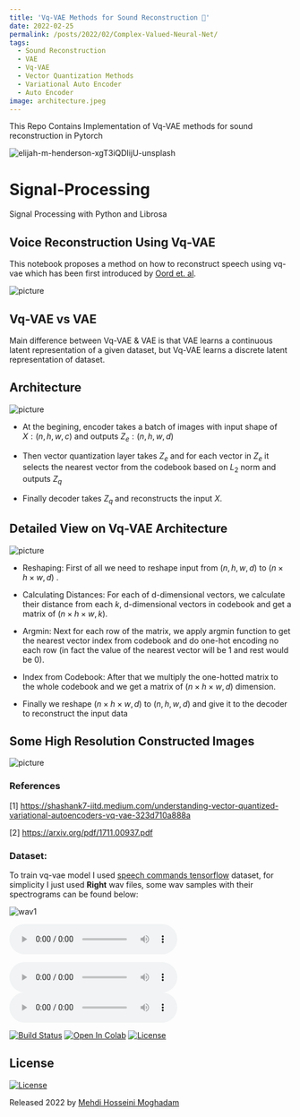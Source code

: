 ```yaml
---
title: 'Vq-VAE Methods for Sound Reconstruction 🎻'
date: 2022-02-25
permalink: /posts/2022/02/Complex-Valued-Neural-Net/
tags:
  - Sound Reconstruction
  - VAE
  - Vq-VAE
  - Vector Quantization Methods
  - Variational Auto Encoder
  - Auto Encoder
image: architecture.jpeg
---
```


This Repo Contains Implementation of Vq-VAE methods for sound reconstruction in Pytorch

![elijah-m-henderson-xgT3iQDIijU-unsplash](https://user-images.githubusercontent.com/53477752/155848248-49f62114-0ff2-4605-927c-6d15c1726264.jpg)



# Signal-Processing
Signal Processing with Python and Librosa


## Voice Reconstruction Using Vq-VAE

This notebook proposes a method on how to reconstruct speech using vq-vae which has been first introduced by [ Oord et. al](https://arxiv.org/abs/1711.00937).



![picture](https://drive.google.com/uc?export=view&id=1XFC5_OYnwge7g14jmKZqHaBwuajsVDyP)



## Vq-VAE vs VAE
Main difference between Vq-VAE & VAE is that VAE learns a continuous latent representation of a given dataset, but Vq-VAE learns a discrete latent representation of dataset.  



## Architecture


![picture](https://drive.google.com/uc?export=view&id=1hVMCRd4ZeBMM581iLa5ZKV1C-gT4IUsQ)


- At the begining, encoder takes a batch of images with input shape of $X:(n, h, w, c)$ and outputs $Z_{e}:(n, h, w, d)$

- Then vector quantization layer takes $Z_{e}$ and for each vector in $Z_{e}$ it selects the nearest vector from the codebook based on $L_{2}$ norm and outputs $Z_{q}$ 

- Finally decoder takes $Z_{q}$ and reconstructs the input $X$.

## Detailed View on Vq-VAE Architecture

![picture](https://drive.google.com/uc?export=view&id=1a---6D9Nzvf7VJpfR_zDGujXSpJwG6cJ)


- Reshaping: First of all we need to reshape input from $(n, h, w, d)$ to $(n \times h \times w, d)$ .

- Calculating Distances: For each of d-dimensional vectors, we calculate their distance from each $k$, d-dimensional vectors in codebook and get a matrix of $(n \times h \times w, k)$.

- Argmin: Next for each row of the matrix, we apply argmin function to get the nearest vector index from codebook and do one-hot encoding no each row (in fact the value of the nearest vector will be 1 and rest would be 0).

- Index from Codebook: After that we multiply the one-hotted matrix to the whole codebook and we get a matrix of $(n \times h \times w, d)$ dimension.

- Finally we reshape $(n \times h \times w, d)$ to $(n, h, w, d)$ and give it to the decoder to reconstruct the input data 



##  Some High Resolution Constructed Images


![picture](https://drive.google.com/uc?export=view&id=1rAicXUoCWrLEKtA-Wyvwj2ydNhsbQzk3)


### References
[1] https://shashank7-iitd.medium.com/understanding-vector-quantized-variational-autoencoders-vq-vae-323d710a888a

[2] https://arxiv.org/pdf/1711.00937.pdf

<!--

<embed src="https://arxiv.org/pdf/1703.10135.pdf" type="application/pdf" width="800px" height="800px">.

<audio src="https://keithito.com/LJ-Speech-Dataset/LJ025-0076.wav" controls preload="metadata"></audio>

 -->

### Dataset:
  To train vq-vae model I used [speech commands tensorflow](https://www.kaggle.com/luantm/speech-commands-tensorflow) dataset, for simplicity I just used **Right**
  wav files, some wav samples with their spectrograms can be found below:
  
![wav1](https://user-images.githubusercontent.com/53477752/155848854-0b8e1b63-4384-464a-be2c-c54b81cdd852.png)


  <audio src="https://github.com/mehdihosseinimoghadam/mehdihosseinimoghadam.github.io/blob/master/_posts/Pitbull-Bon-Bon-320.mp3" controls preload="metadata"></audio>
  
  
<audio src="https://www.dropbox.com/s/mxhc3m62tg7y0gg/samples_1.wav" controls preload></audio>
<audio src="https://www.dropbox.com/home?preview=samples_1.wav" controls preload></audio>
  
  
  <iframe src="https://www.dropbox.com/s/mxhc3m62tg7y0gg/samples_1.wav?dl=0" allow="autoplay" style="display:none" id="iframeAudio"></iframe>

  
  <iframe src="https://www.dropbox.com/s/mxhc3m62tg7y0gg/samples_1.wav" allow="autoplay" style="display:none" id="iframeAudio"></iframe>

[![Build Status](https://travis-ci.org/joemccann/dillinger.svg?branch=master)](https://travis-ci.org/joemccann/dillinger)
[![Open In Colab](https://colab.research.google.com/assets/colab-badge.svg)](https://colab.research.google.com/github/mehdihosseinimoghadam/Complex-Neural-Networks/blob/main/Complex_Deep_Neural_Network.ipynb)
[![License](https://img.shields.io/badge/license-MIT-blue.svg)](/LICENSE)






## License

[![License](https://img.shields.io/badge/license-MIT-blue.svg)](/LICENSE)

Released 2022 by [Mehdi Hosseini Moghadam](https://github.com/mehdihosseinimoghadam)
